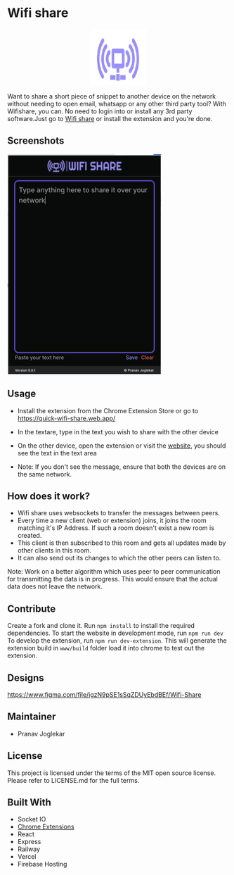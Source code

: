 # Wifi share

<p align="center">
  <img alt="Wifi Share's Logo" width="128" height="128" src="https://raw.githubusercontent.com/Pranav2612000/wifi_share/main/www/public/logoStoreIcon.png">
</p>

Want to share a short piece of snippet to another device on the network without needing to open email, whatsapp or any other third party tool? With Wifishare, you can. No need to login into or install any 3rd party software.Just go to [Wifi share](https://quick-wifi-share.web.app/) or install the extension and you're done.

## Screenshots
<img alt="Wifi Share's Screenshot 1" width="350" height="500" src="https://raw.githubusercontent.com/Pranav2612000/wifi_share/main/www/public/screenshot1.png">

## Usage
- Install the extension from the Chrome Extension Store or go to https://quick-wifi-share.web.app/
- In the textare, type in the text you wish to share with the other device
- On the other device, open the extension or visit the [website](https://quick-wifi-share.web.app/), you should see the text in the text area

- Note: If you don't see the message, ensure that both the devices are on the same network.

## How does it work?
- Wifi share uses websockets to transfer the messages between peers.
- Every time a new client (web or extension) joins, it joins the room matching it's IP Address. If such a room doesn't exist a new room is created.
- This client is then subscribed to this room and gets all updates made by other clients in this room.
- It can also send out its changes to which the other peers can listen to.

Note: Work on a better algorithm which uses peer to peer communication for transmitting the data is in progress. This would ensure that the actual data does not leave the network.

## Contribute
Create a fork and clone it. Run `npm install` to install the required dependencies.
To start the website in development mode, run `npm run dev`
To develop the extension, run `npm run dev-extension`. This will generate the extension build in `www/build` folder load it into chrome to test out the extension.

## Designs
https://www.figma.com/file/igzN9pSE1sSqZDUyEbdBEf/Wifi-Share

## Maintainer
- Pranav Joglekar

## License
This project is licensed under the terms of the MIT open source license. Please refer to LICENSE.md for the full terms.

## Built With
- Socket IO
- [Chrome Extensions](https://developer.chrome.com/docs/extensions/)
- React
- Express
- Railway
- Vercel
- Firebase Hosting

